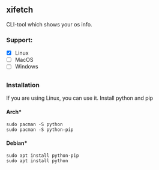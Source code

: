 ## xifetch
CLI-tool which shows your os info.

### Support:
- [x] Linux
- [ ] MacOS
- [ ] Windows

##

### Installation
If you are using Linux, you can use it.
Install python and pip

#### Arch*
```
sudo pacman -S python
sudo pacman -S python-pip
```

#### Debian*
```
sudo apt install python-pip
sudo apt install python
```
